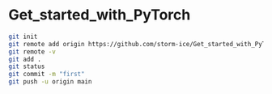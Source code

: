 # Get_started_with_PyTorch

```bash
git init
git remote add origin https://github.com/storm-ice/Get_started_with_PyTorch
git remote -v
git add .
git status
git commit -m "first"
git push -u origin main
```

